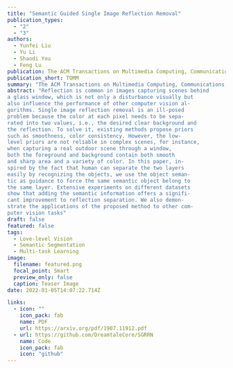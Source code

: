 ```yaml
---
title: "Semantic Guided Single Image Reflection Removal"
publication_types:
  - "2"
  - "3"
authors:
  - Yunfei Liu
  - Yu Li
  - Shaodi You
  - Feng Lu
publication: The ACM Transactions on Multimedia Computing, Communications, and Applications
publication_short: TOMM
summary: "The ACM Transactions on Multimedia Computing, Communications, and Applications *(TOMM)*"
abstract: "Reflection is common in images capturing scenes behind
a glass window, which is not only a disturbance visually but
also influence the performance of other computer vision al-
gorithms. Single image reflection removal is an ill-posed
problem because the color at each pixel needs to be sepa-
rated into two values, i.e., the desired clear background and
the reflection. To solve it, existing methods propose priors
such as smoothness, color consistency. However, the low-
level priors are not reliable in complex scenes, for instance,
when capturing a real outdoor scene through a window,
both the foreground and background contain both smooth
and sharp area and a variety of color. In this paper, in-
spired by the fact that human can separate the two layers
easily by recognizing the objects, we use the object seman-
tic as guidance to force the same semantic object belong to
the same layer. Extensive experiments on different datasets
show that adding the semantic information offers a signifi-
cant improvement to reflection separation. We also demon-
strate the applications of the proposed method to other com-
puter vision tasks"
draft: false
featured: false
tags:
  - Love-level Vision
  - Semantic Segmentation
  - Multi-task Learning
image:
  filename: featured.png
  focal_point: Smart
  preview_only: false
  caption: Teaser Image
date: 2022-01-05T14:07:22.714Z

links:
  - icon: ""
    icon_pack: fab
    name: PDF
    url: https://arxiv.org/pdf/1907.11912.pdf
  - url: https://github.com/DreamtaleCore/SGRRN
    name: Code
    icon_pack: fab
    icon: "github"
---
```

